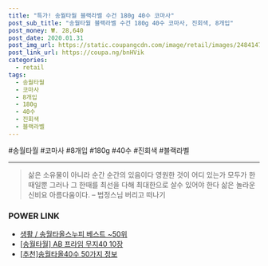 ```yaml
--- 
title: "특가! 송월타월 블랙라벨 수건 180g 40수 코마사" 
post_sub_title: "송월타월 블랙라벨 수건 180g 40수 코마사, 진회색, 8개입" 
post_money: ₩. 28,640 
post_date: 2020.01.31 
post_img_url: https://static.coupangcdn.com/image/retail/images/248414762153273-b5f23f4b-8826-4a4a-895c-a6a1c03f038d.jpg 
post_link_url: https://coupa.ng/bnHVik 
categories: 
  - retail 
tags: 
  - 송월타월 
  - 코마사 
  - 8개입 
  - 180g 
  - 40수 
  - 진회색 
  - 블랙라벨 
--- 
```

  #송월타월 #코마사 #8개입 #180g #40수 #진회색 #블랙라벨 
<hr> 

> 삶은 소유물이 아니라 순간 순간의 있음이다 영원한 것이 어디 있는가 모두가 한때일뿐 그러나 그 한때를 최선을 다해 최대한으로 살수 있어야 한다 삶은 놀라운 신비요 아름다움이다. – 법정스님 버리고 떠나기 


### POWER LINK

* <a href="https://blog.naver.com/santokki14/221782419772" target="_blank">생활 / 송월타올스누피 베스트 ~50위</a>
* <a href="https://blog.naver.com/fasyy4321/221791276394" target="_blank">[송월타월] AB 프라임 무지40 10장</a>
* <a href="https://blog.naver.com/fasyy4321/221786140576" target="_blank">[추천]송월타올40수 50가지 정보</a>
